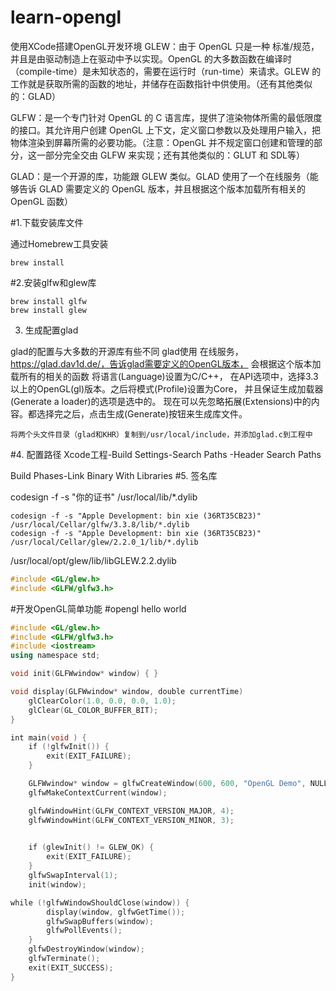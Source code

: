 # learn-opengl 
使用XCode搭建OpenGL开发环境
GLEW：由于 OpenGL 只是一种 标准/规范，并且是由驱动制造上在驱动中予以实现。OpenGL 的大多数函数在编译时（compile-time）是未知状态的，需要在运行时（run-time）来请求。GLEW 的工作就是获取所需的函数的地址，并储存在函数指针中供使用。（还有其他类似的：GLAD）

GLFW：是一个专门针对 OpenGL 的 C 语言库，提供了渲染物体所需的最低限度的接口。其允许用户创建 OpenGL 上下文，定义窗口参数以及处理用户输入，把物体渲染到屏幕所需的必要功能。（注意：OpenGL 并不规定窗口创建和管理的部分，这一部分完全交由 GLFW 来实现；还有其他类似的：GLUT 和 SDL等）

GLAD：是一个开源的库，功能跟 GLEW 类似。GLAD 使用了一个在线服务（能够告诉 GLAD 需要定义的 OpenGL 版本，并且根据这个版本加载所有相关的 OpenGL 函数）




#1.下载安装库文件

通过Homebrew工具安装

```shell
brew install
```
#2.安装glfw和glew库

```shell
brew install glfw
brew install glew
```
3.  生成配置glad

glad的配置与大多数的开源库有些不同
glad使用 在线服务，https://glad.dav1d.de/，告诉glad需要定义的OpenGL版本，
会根据这个版本加载所有的相关的函数
将语言(Language)设置为C/C++，
在API选项中，选择3.3以上的OpenGL(gl)版本。之后将模式(Profile)设置为Core，
并且保证生成加载器(Generate a loader)的选项是选中的。
现在可以先忽略拓展(Extensions)中的内容。都选择完之后，点击生成(Generate)按钮来生成库文件。

```
将两个头文件目录（glad和KHR）复制到/usr/local/include，并添加glad.c到工程中
```

#4. 配置路径
Xcode工程-Build Settings-Search Paths -Header Search Paths

Build Phases-Link Binary With Libraries
#5. 签名库

codesign -f -s "你的证书" /usr/local/lib/*.dylib

```shell
codesign -f -s "Apple Development: bin xie (36RT35CB23)" /usr/local/Cellar/glfw/3.3.8/lib/*.dylib
codesign -f -s "Apple Development: bin xie (36RT35CB23)" /usr/local/Cellar/glew/2.2.0_1/lib/*.dylib
```


/usr/local/opt/glew/lib/libGLEW.2.2.dylib





```cpp
#include <GL/glew.h>
#include <GLFW/glfw3.h>
```

#开发OpenGL简单功能
#opengl hello world

```cpp
#include <GL/glew.h>
#include <GLFW/glfw3.h>
#include <iostream>
using namespace std;

void init(GLFWwindow* window) { }

void display(GLFWwindow* window, double currentTime) 
    glClearColor(1.0, 0.0, 0.0, 1.0);
    glClear(GL_COLOR_BUFFER_BIT);
}

int main(void ) {
    if (!glfwInit()) {
        exit(EXIT_FAILURE);
    }

    GLFWwindow* window = glfwCreateWindow(600, 600, "OpenGL Demo", NULL, NULL);
    glfwMakeContextCurrent(window);

    glfwWindowHint(GLFW_CONTEXT_VERSION_MAJOR, 4);
    glfwWindowHint(GLFW_CONTEXT_VERSION_MINOR, 3);

    
    if (glewInit() != GLEW_OK) {
        exit(EXIT_FAILURE);
    }
    glfwSwapInterval(1);
    init(window);

while (!glfwWindowShouldClose(window)) {
        display(window, glfwGetTime());
        glfwSwapBuffers(window);
        glfwPollEvents();
    }
    glfwDestroyWindow(window);
    glfwTerminate();
    exit(EXIT_SUCCESS);
}
```
